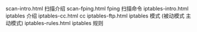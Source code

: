 scan-intro.html       扫描介绍
scan-fping.html       fping 扫描命令
iptables-intro.html   iptables 介绍
iptables-cc.html      cc
iptables-ftp.html     iptables 模式 (被动模式 主动模式)
iptables-rules.html   iptables 规则
